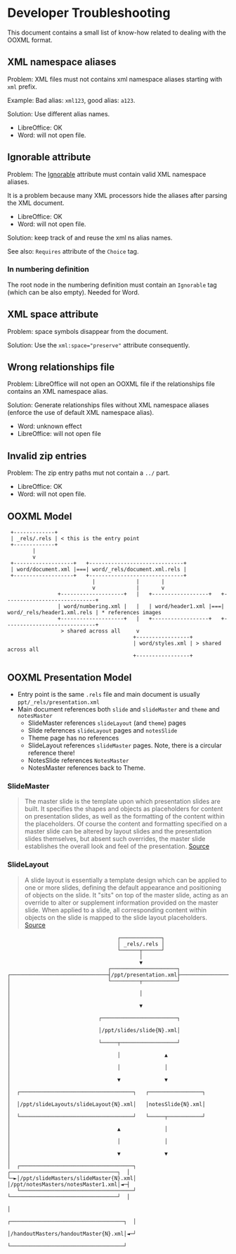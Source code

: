 # Developer Troubleshooting

This document contains a small list of know-how related to dealing with the OOXML format.


## XML namespace aliases

Problem: XML files must not contains xml namespace aliases starting with `xml` prefix.

Example: Bad alias: `xml123`, good alias: `a123`.

Solution: Use different alias names.

- LibreOffice: OK
- Word: will not open file.


## Ignorable attribute

Problem: The [Ignorable](https://docs.microsoft.com/en-us/dotnet/framework/wpf/advanced/mc-ignorable-attribute) attribute must contain valid XML namespace aliases.

It is a problem because many XML processors hide the aliases after parsing the XML document.

- LibreOffice: OK
- Word: will not open file.

Solution: keep track of and reuse the xml ns alias names.

See also: `Requires` attribute of the `Choice` tag.


### In numbering definition

The root node in the numbering definition must contain an `Ignorable` tag (which can be also empty). Needed for Word.


## XML space attribute

Problem: space symbols disappear from the document.

Solution: Use the `xml:space="preserve"` attribute consequently.


## Wrong relationships file

Problem: LibreOffice will not open an OOXML file if the relationships file contains an XML namespace alias.

Solution: Generate relationships files without XML namespace aliases (enforce the use of default XML namespace alias).

- Word: unknown effect
- LibreOffice: will not open file


## Invalid zip entries

Problem: The zip entry paths mut not contain a `../` part.

- LibreOffice: OK
- Word: will not open file.



## OOXML Model

```
 +-------------+
 | _rels/.rels | < this is the entry point
 +-------------+
        |
        v
 +-------------------+   +------------------------------+
 | word/document.xml |===| word/_rels/document.xml.rels |
 +-------------------+   +------------------------------+
                           |             |       |
                           v             |       v
                +--------------------+   |   +------------------+   +-----------------------------+
                | word/numbering.xml |   |   | word/header1.xml |===| word/_rels/header1.xml.rels | * references images
                +--------------------+   |   +------------------+   +-----------------------------+
                 > shared across all     v
                                        +-----------------+
                                        | word/styles.xml | > shared across all
                                        +-----------------+
```

## OOXML Presentation Model

- Entry point is the same `.rels` file and main document is usually `ppt/_rels/presentation.xml`
- Main document references both `slide` and `slideMaster` and `theme` and `notesMaster`
  - SlideMaster references `slideLayout` (and `theme`) pages
  - Slide references `slideLayout` pages and `notesSlide`
  - Theme page has no references
  - SlideLayout references `slideMaster` pages. Note, there is a circular reference there!
  - NotesSlide references `NotesMaster`
  - NotesMaster references back to Theme.

### SlideMaster

> The master slide is the template upon which presentation slides are built. It specifies the shapes and objects as placeholders for content on presentation slides, as well as the formatting of the content within the placeholders. Of course the content and formatting specified on a master slide can be altered by layout slides and the presentation slides themselves, but absent such overrides, the master slide establishes the overall look and feel of the presentation. [Source](http://officeopenxml.com/prSlideMaster.php)

### SlideLayout

> A slide layout is essentially a template design which can be applied to one or more slides, defining the default appearance and positioning of objects on the slide. It "sits" on top of the master slide, acting as an override to alter or supplement information provided on the master slide. When applied to a slide, all corresponding content within objects on the slide is mapped to the slide layout placeholders. [Source](http://officeopenxml.com/prSlideLayout.php)


```
                                   ┌─────────────┐                                   
                                   │ _rels/.rels │                                   
                                   └──────┬──────┘                                   
                                          │                                          
                                          ▼                                          
                                ┌─────────────────────┐                              
┌───────────────────────────────┤/ppt/presentation.xml├───────────────────────────┐  
│                               └─────────┬───────────┘                           │  
│                                         │                                       │  
│                                         ▼                                       │  
│                            ┌────────────────────────┐                           │  
│                            │/ppt/slides/slide{N}.xml│                           │  
│                            └─────┬──────────────────┘                           │  
│                                  │              ▲                               │  
│                                  │              │                               │  
│                                  ▼              ▼                               │  
│  ┌────────────────────────────────────┐   ┌─────────────────┐                   │  
│  │/ppt/slideLayouts/slideLayout{N}.xml│   │notesSlide{N}.xml│                   │  
│  └────────────────────────────────────┘   └─────┬───────────┘                   │  
│                                  ▲              │                               │  
│                                  │              │                               │  
│                                  ▼              ▼                               │  
│  ┌────────────────────────────────────┐   ┌──────────────────────────────────┐  │  
└─►│/ppt/slideMasters/slideMaster{N}.xml│   │/ppt/notesMasters/notesMaster1.xml│◄─┤  
   └────────────────────────────────────┘   └──────────────────────────────────┘  │  
                                                                                  │  
                                          ┌────────────────────────────────────┐  │  
                                          │/handoutMasters/handoutMaster{N}.xml│◄─┘  
                                          └────────────────────────────────────┘
```
